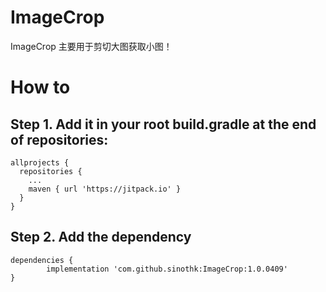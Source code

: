 # ImageCrop
ImageCrop 主要用于剪切大图获取小图！


# How to
  ## Step 1. Add it in your root build.gradle at the end of repositories:
    allprojects {
      repositories {
        ...
        maven { url 'https://jitpack.io' }
      }
    }

  ## Step 2. Add the dependency
    dependencies {
            implementation 'com.github.sinothk:ImageCrop:1.0.0409'
    }
